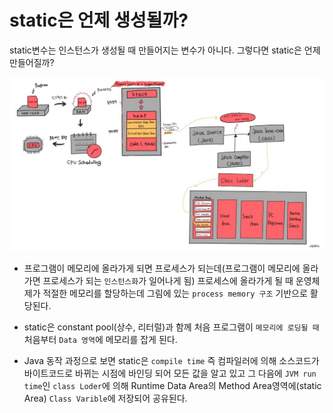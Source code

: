 # static은 언제 생성될까?

  static변수는 인스턴스가 생성될 때 만들어지는 변수가 아니다. 그렇다면 static은 언제 만들어질까?

![static](/img/static/static.jpg)

- 프로그램이 메모리에 올라가게 되면 프로세스가 되는데(프로그램이 메모리에 올라가면 프로세스가 되는 `인스턴스화`가 일어나게 됨) 프로세스에 올라가게 될 때 운영체제가 적절한 메모리를 할당하는데 그림에 있는 `process memory 구조` 기반으로 활당된다.

- static은 constant pool(상수, 리터럴)과 함께 처음 프로그램이 `메모리에 로딩될 때` 처음부터 `Data 영역`에 메모리를 잡게 된다. 

- Java 동작 과정으로 보면 static은 `compile time` 즉 컴파일러에 의해 소스코드가 바이트코드로 바뀌는 시점에 바인딩 되어 모든 값을 알고 있고 그 다음에 `JVM run time`인 `class Loder`에 의해 Runtime Data Area의 Method Area영역에(static Area) `Class Varible`에 저장되어 공유된다.

